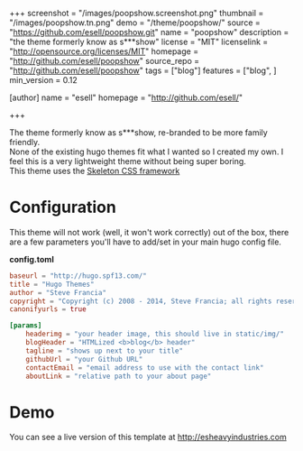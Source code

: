 +++
screenshot = "/images/poopshow.screenshot.png"
thumbnail = "/images/poopshow.tn.png"
demo = "/theme/poopshow/"
source = "https://github.com/esell/poopshow.git"
name = "poopshow"
description = "the theme formerly know as s***show"
license = "MIT"
licenselink = "http://opensource.org/licenses/MIT"
homepage = "http://github.com/esell/poopshow"
source_repo = "http://github.com/esell/poopshow"
tags = ["blog"]
features = ["blog", ]
min_version = 0.12

[author]
    name = "esell"
    homepage = "http://github.com/esell/"

+++

The theme formerly know as s\*\*\*show, re-branded to be more family friendly.  
None of the existing hugo themes fit what I wanted so I created my own. I feel this is a very lightweight theme without being super boring.  
This theme uses the [Skeleton CSS framework](http://getskeleton.com/)

# Configuration
This theme will not work (well, it won't work correctly) out of the box, there are a few parameters you'll have to add/set in your main hugo config file.

**config.toml**

``` toml
baseurl = "http://hugo.spf13.com/"
title = "Hugo Themes"
author = "Steve Francia"
copyright = "Copyright (c) 2008 - 2014, Steve Francia; all rights reserved."
canonifyurls = true

[params]
	headerimg = "your header image, this should live in static/img/"
	blogHeader = "HTMLized <b>blog</b> header"
    tagline = "shows up next to your title"
    githubUrl = "your Github URL"
    contactEmail = "email address to use with the contact link"
	aboutLink = "relative path to your about page"
```

# Demo
You can see a live version of this template at http://esheavyindustries.com
